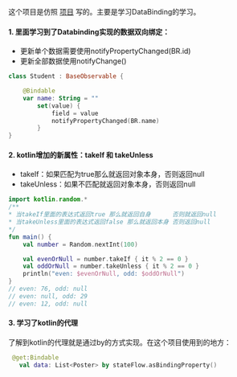 这个项目是仿照 [项目](https://github.com/skydoves/Bindables) 写的。主要是学习DataBinding的学习。

#### 1. 里面学习到了Databinding实现的数据双向绑定：

  * 更新单个数据需要使用notifyPropertyChanged(BR.id)
  * 更新全部数据使用notifyChange()
    
```kotlin
class Student : BaseObservable {

    @Bindable
    var name: String = ""
        set(value) {
            field = value
            notifyPropertyChanged(BR.name)
        }
}
```
#### 2. kotlin增加的新属性：takeIf 和 takeUnless
* takeIf：如果匹配为true那么就返回对象本身，否则返回null
* takeUnless：如果不匹配就返回对象本身，否则返回null
```kotlin
import kotlin.random.*
/**
* 当takeIf里面的表达式返回true 那么就返回自身      否则就返回null
* 当takeUnless里面的表达式返回false 那么就返回本身 否则返回null
*/
fun main() {
    val number = Random.nextInt(100)

    val evenOrNull = number.takeIf { it % 2 == 0 }
    val oddOrNull = number.takeUnless { it % 2 == 0 }
    println("even: $evenOrNull, odd: $oddOrNull")
}
// even: 76, odd: null
// even: null, odd: 29
// even: 12, odd: null
```
#### 3. 学习了kotlin的代理
了解到kotlin的代理就是通过by的方式实现。在这个项目使用到的地方：
     
 ```kotlin
  @get:Bindable
    val data: List<Poster> by stateFlow.asBindingProperty()
 ```
